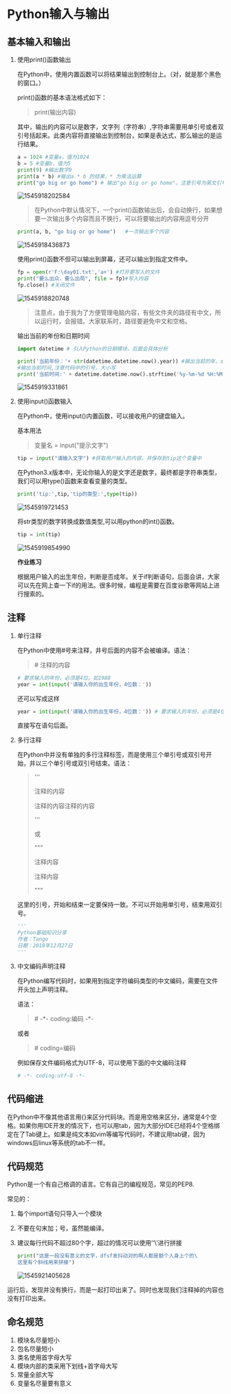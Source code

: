 # Python输入与输出

## 基本输入和输出

1. 使用print()函数输出

   在Python中，使用内置函数可以将结果输出到控制台上。（对，就是那个黑色的窗口。）

   print()函数的基本语法格式如下：

   > print(输出内容)

   其中，输出的内容可以是数字，文字列（字符串）,字符串需要用单引号或者双引号括起来。此类内容将直接输出到控制台，如果是表达式，那么输出的是运行结果。

   ```python
   a = 1024 #变量a，值为1024
   b = 5 #变量b，值为5
   print(9) #输出数字9
   print(a * b) #输出a * b 的结果，* 为乘法运算
   print("go big or go home") # 输出"go big or go home"，注意引号为英文引号
   ```

   ![1545918202584](C:\Users\Think\AppData\Roaming\Typora\typora-user-images\1545918202584.png)

   > 在Python中默认情况下，一个print()函数输出后，会自动换行，如果想要一次输出多个内容而且不换行，可以将要输出的内容用逗号分开

   ```python
   print(a, b, "go big or go home")   #一次输出多个内容
   ```

   ![1545918436873](C:\Users\Think\AppData\Roaming\Typora\typora-user-images\1545918436873.png)

   使用print()函数不但可以输出到屏幕，还可以输出到指定文件中。

   ```python
   fp = open(r'F:\day01.txt','a+') #打开要写入的文件
   print("要么出众，要么出局", file = fp)#写入内容
   fp.close() #关闭文件
   ```

   ![1545918820748](C:\Users\Think\AppData\Roaming\Typora\typora-user-images\1545918820748.png)

   > 注意点，由于我为了方便管理电脑内容，有些文件夹的路径有中文，所以运行时，会报错。大家联系时，路径要避免中文和空格。

   输出当前的年份和日期时间

   ```python
   import datetime # 引入Python的日期模块，后面会具体分析
   
   print('当前年份：'+ str(datetime.datetime.now().year)) #输出当前的年，str()是将内容转换成字符串
   #输出当前时间,注意代码中的引号，大小写
   print('当前时间:' + datetime.datetime.now().strftime('%y-%m-%d %H:%M:%S'))
   ```

   ![1545919331861](C:\Users\Think\AppData\Roaming\Typora\typora-user-images\1545919331861.png)

2. 使用input()函数输入

   在Python中，使用input()内置函数，可以接收用户的键盘输入。

   基本用法

   > 变量名 = input("提示文字")

   ```python
   tip = input("请输入文字") #获取用户输入的内容，并保存到tip这个变量中
   ```

   在Python3.x版本中，无论你输入的是文字还是数字，最终都是字符串类型，我们可以用type()函数来查看变量的类型。

   ```python
   print('tip:',tip,'tip的类型:',type(tip))
   ```



   ![1545919721453](C:\Users\Think\AppData\Roaming\Typora\typora-user-images\1545919721453.png)

   将str类型的数字转换成数值类型,可以用python的int()函数。

   ```python
   tip = int(tip)
   ```

   ![1545919854990](C:\Users\Think\AppData\Roaming\Typora\typora-user-images\1545919854990.png)

   **作业练习**

   根据用户输入的出生年份，判断是否成年。关于if判断语句，后面会讲，大家可以先在网上查一下if的用法。很多时候，编程是需要在百度谷歌等网站上进行搜索的。

## 注释

1. 单行注释

   在Python中使用#号来注释，井号后面的内容不会被编译。语法：

   > \# 注释的内容

   ```python
   # 要求输入的年份，必须是4位。如1988
   year = int(input('请输入你的出生年份，4位数：'))
   ```

   还可以写成这样

   ```python
   year = int(input('请输入你的出生年份，4位数：')) # 要求输入的年份，必须是4位。如1988
   ```

   直接写在语句后面。

2. 多行注释

   在Python中并没有单独的多行注释标签，而是使用三个单引号或双引号开始，并以三个单引号或双引号结束。语法：

   >'''
   >
   >注释的内容
   >
   >注释的内容注释的内容
   >
   >'''
   >
   >或
   >
   >"""
   >
   >注释内容
   >
   >注释内容
   >
   >"""

   这里的引号，开始和结束一定要保持一致。不可以开始用单引号，结束用双引号。

   ```python
   '''
   Python基础知识分享
   作者：Tango
   日期：2018年12月27日
   '''
   ```

3. 中文编码声明注释

   在Python编写代码时，如果用到指定字符编码类型的中文编码，需要在文件开头加上声明注释。

   语法：

   > \# -\*- coding:编码 -\*-

   或者

   > \# coding=编码

   例如保存文件编码格式为UTF-8，可以使用下面的中文编码注释

   ```python
   # -*- coding:utf-8 -*-
   ```


## 代码缩进

在Python中不像其他语言用{}来区分代码块。而是用空格来区分，通常是4个空格。如果你用IDE开发的情况下，也可以用tab，因为大部分IDE已经将4个空格绑定在了Tab键上。如果是纯文本如vim等编写代码时，不建议用tab键，因为windows后linux等系统的tab不一样。

## 代码规范

Python是一个有自己格调的语言。它有自己的编程规范，常见的PEP8.

常见的：

1. 每个import语句只导入一个模块

2. 不要在句末加；号，虽然能编译。

3. 建议每行代码不超过80个字，超过的情况可以使用’‘\’进行拼接

   ```python
   print("这是一段没有意义的文字，dfsf发抖动对的啊人都是额个人身上个的\
   这里有个斜线用来拼接")
   ```



   ![1545921405628](C:\Users\Think\AppData\Roaming\Typora\typora-user-images\1545921405628.png)

运行后，发现并没有换行，而是一起打印出来了。同时也发现我们注释掉的内容也没有打印出来。

## 命名规范

1. 模块名尽量短小
2. 包名尽量短小
3. 类名使用首字母大写
4. 模块内部的类采用下划线+首字母大写
5. 常量全部大写
6. 变量名尽量要有意义